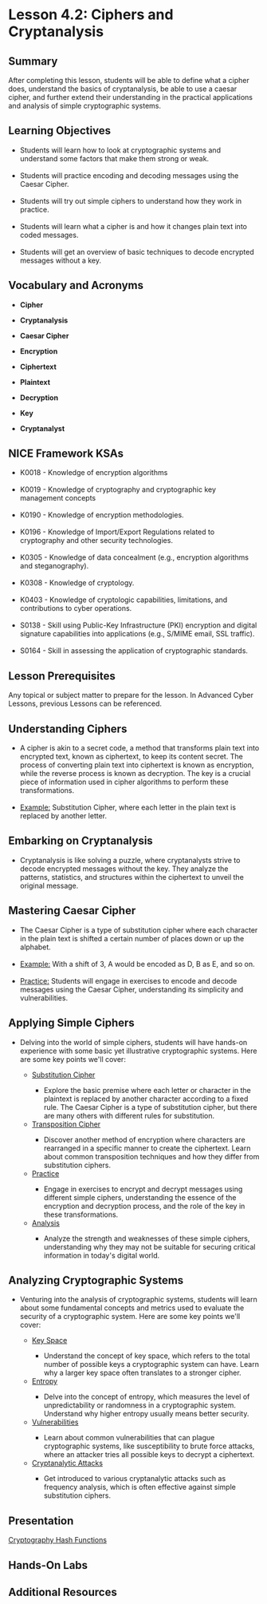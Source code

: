 <h1> Lesson 4.2: Ciphers and Cryptanalysis  </h1>
<h2> Summary</h2>

<p1>After completing this lesson, students will be able to define what a cipher does, understand the basics of cryptanalysis, be able to use a caesar cipher, and further extend their understanding in the practical applications and analysis of simple cryptographic systems.</p1>
<br>

<h2>Learning Objectives</h2>
<ul>
<li>Students will learn how to look at cryptographic systems and understand some factors that make them strong or weak.</li>
  <br>
<li>Students will practice encoding and decoding messages using the Caesar Cipher.</li><br>

<li>Students will try out simple ciphers to understand how they work in practice.</li><br>

<li>Students will learn what a cipher is and how it changes plain text into coded messages.</li><br>
  
<li>Students will get an overview of basic techniques to decode encrypted messages without a key.</li>

</ul>

<h2>Vocabulary and Acronyms</h2>

<ul>
<li>

**Cipher**</li>
  
<li>
  
**Cryptanalysis**</li>

<li>

**Caesar Cipher**</li>
  
<li>
  
**Encryption**</li>

<li>
  
**Ciphertext**</li>

<li>
  
**Plaintext**</li>

<li>
  
**Decryption**</li>

<li>
  
**Key**</li>

<li>
  
**Cryptanalyst**</li>


</ul>

<h2>NICE Framework KSAs</h2>

<ul>
<li>K0018 - Knowledge of encryption algorithms</li>
<br>
<li>K0019 - Knowledge of cryptography and cryptographic key management concepts</li>
<br>
<li>K0190 - Knowledge of encryption methodologies.</li>
<br>
<li>K0196 - Knowledge of Import/Export Regulations related to cryptography and other security technologies.</li>
<br>
<li>K0305 - Knowledge of data concealment (e.g., encryption algorithms and steganography).</li>
<br>
<li>K0308 - Knowledge of cryptology.</li>
<br>
<li>K0403 - Knowledge of cryptologic capabilities, limitations, and contributions to cyber operations.</li>
<br>
<li>S0138 - Skill using Public-Key Infrastructure (PKI) encryption and digital signature capabilities into applications (e.g., S/MIME email, SSL traffic).</li> 
<br>
<li>S0164 - Skill in assessing the application of cryptographic standards.</li>
</ul>


<h2>Lesson Prerequisites</h2>
<p1>Any topical or subject matter to prepare for the lesson. In Advanced Cyber Lessons, previous Lessons can be referenced. </p1>
<br>

<h2>Understanding Ciphers</h2>
<ul>
	<li>A cipher is akin to a secret code, a method that transforms plain text into encrypted text, known as ciphertext, to keep its content secret. The process of converting plain text into ciphertext is known as encryption, while the reverse process is known as decryption. The key is a crucial piece of information used in cipher algorithms to perform these transformations.</li><br>
	<li><ins>Example:</ins> Substitution Cipher, where each letter in the plain text is replaced by another letter.</li>
</ul>
<h2>Embarking on Cryptanalysis</h2>
<ul>
	<li>Cryptanalysis is like solving a puzzle, where cryptanalysts strive to decode encrypted messages without the key. They analyze the patterns, statistics, and structures within the ciphertext to unveil the original message.</li>
	
</ul>
<h2>Mastering Caesar Cipher</h2>
<ul>
	<li>The Caesar Cipher is a type of substitution cipher where each character in the plain text is shifted a certain number of places down or up the alphabet.</li><br>
	<li><ins>Example:</ins> With a shift of 3, A would be encoded as D, B as E, and so on.</li><br>
	<li><ins>Practice:</ins> Students will engage in exercises to encode and decode messages using the Caesar Cipher, understanding its simplicity and vulnerabilities.</li>
</ul>
<h2>Applying Simple Ciphers</h2>
<ul>
	<li>Delving into the world of simple ciphers, students will have hands-on experience with some basic yet illustrative cryptographic systems. Here are some key points we'll cover:</li>
 <ul>
	 <li><ins>Substitution Cipher</ins></li>
	 <ul>
		 <li> Explore the basic premise where each letter or character in the plaintext is replaced by another character according to a fixed rule. The Caesar Cipher is a type of substitution cipher, but there are many others with different rules for substitution.</li>
	 </ul>
	 <li><ins>Transposition Cipher</ins></li>
	 <ul>
		 <li>Discover another method of encryption where characters are rearranged in a specific manner to create the ciphertext. Learn about common transposition techniques and how they differ from substitution ciphers.</li>
	 </ul>
	<li><ins>Practice</ins></li> 
	 <ul>
		 <li>Engage in exercises to encrypt and decrypt messages using different simple ciphers, understanding the essence of the encryption and decryption process, and the role of the key in these transformations.</li>
	 </ul>
	 <li><ins>Analysis</ins></li>
	 <ul>
		 <li>Analyze the strength and weaknesses of these simple ciphers, understanding why they may not be suitable for securing critical information in today's digital world.</li>
	 </ul>
 </ul>
	
</ul>
<h2>Analyzing Cryptographic Systems</h2>
<ul>
	<li>Venturing into the analysis of cryptographic systems, students will learn about some fundamental concepts and metrics used to evaluate the security of a cryptographic system. Here are some key points we'll cover:</li>
 <ul>
	 <li><ins>Key Space</ins></li>
	 <ul>
		 <li>Understand the concept of key space, which refers to the total number of possible keys a cryptographic system can have. Learn why a larger key space often translates to a stronger cipher.</li>
	 </ul>
	 <li><ins>Entropy</ins></li>
	 <ul>
		 <li>Delve into the concept of entropy, which measures the level of unpredictability or randomness in a cryptographic system. Understand why higher entropy usually means better security.</li>
	 </ul>
	 <li><ins>Vulnerabilities</ins></li>
	 <ul>
		 <li>Learn about common vulnerabilities that can plague cryptographic systems, like susceptibility to brute force attacks, where an attacker tries all possible keys to decrypt a ciphertext.</li>
	 </ul>
	 <li><ins>Cryptanalytic Attacks</ins></li>
	 <ul>
		 <li>Get introduced to various cryptanalytic attacks such as frequency analysis, which is often effective against simple substitution ciphers.</li>
	 </ul>
 </ul>
	
</ul>



<h2> Presentation</h2>



<a href="https://docs.google.com/presentation/d/14y_aNubJmR5gFxkadZ_q9p9It9pNBBQn/edit?usp=sharing&ouid=110228847857413878764&rtpof=true&sd=true">Cryptography Hash Functions</a>


<h2> Hands-On Labs</h2>


<h2> Additional Resources</h2>



